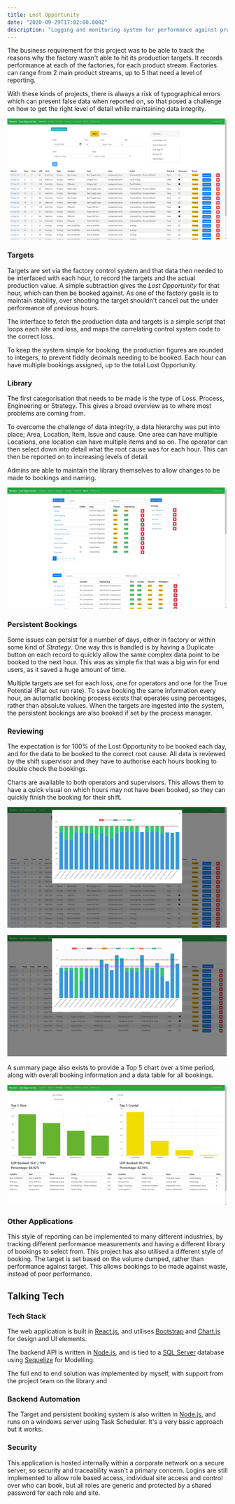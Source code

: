 ```yaml
---
title: Lost Opportunity
date: "2020-09-29T17:02:00.000Z"
description: "Logging and monitoring system for performance against production targets"
---
```


The business requirement for this project was to be able to track the reasons why the factory wasn't able to hit its production targets. It records performance at each of the factories, for each product stream. Factories can range from 2 main product streams, up to 5 that need a level of reporting.

With these kinds of projects, there is always a risk of typographical errors which can present false data when reported on, so that posed a challenge on how to get the right level of detail while maintaining data integrity.

![Homepage](./LOP-1.jpg)

### Targets

Targets are set via the factory control system and that data then needed to be interfaced with each hour, to record the targets and the actual production value. A simple subtraction gives the _Lost Opportunity_ for that hour, which can then be booked against. As one of the factory goals is to maintain stability, over shooting the target shouldn't cancel out the under performance of previous hours.

The interface to fetch the production data and targets is a simple script that loops each site and loss, and maps the correlating control system code to the correct loss.

To keep the system simple for booking, the production figures are rounded to integers, to prevent fiddly decimals needing to be booked. Each hour can have multiple bookings assigned, up to the total Lost Opportunity.

### Library

The first categorisation that needs to be made is the type of Loss. Process, Engineering or Strategy. This gives a broad overview as to where most problems are coming from.

To overcome the challenge of data integrity, a data hierarchy was put into place; Area, Location, Item, Issue and cause. One area can have multiple Locations, one location can have multiple items and so on. The operator can then select down into detail what the root cause was for each hour. This can then be reported on to increasing levels of detail.

Admins are able to maintain the library themselves to allow changes to be made to bookings and naming.

![Library](./LOP-6.jpg)

### Persistent Bookings

Some issues can persist for a number of days, either in factory or within some kind of _Strategy_. One way this is handled is by having a Duplicate button on each record to quickly allow the same complex data point to be booked to the next hour. This was as simple fix that was a big win for end users, as it saved a huge amount of time.

Multiple targets are set for each loss, one for operators and one for the True Potential (Flat out run rate). To save booking the same information every hour, an automatic booking process exists that operates using percentages, rather than absolute values. When the targets are ingested into the system, the persistent bookings are also booked if set by the process manager.

### Reviewing

The expectation is for 100% of the Lost Opportunity to be booked each day, and for the data to be booked to the correct root cause. All data is reviewed by the shift supervisor and they have to authorise each hours booking to double check the bookings.

Charts are available to both operators and supervisors. This allows them to have a quick visual on which hours may not have been booked, so they can quickly finish the booking for their shift.

![Operator Targets](./LOP-2.jpg)

![Overall Targets](./LOP-3.jpg)

A summary page also exists to provide a Top 5 chart over a time period, along with overall booking information and a data table for all bookings.

![Summary](./LOP-4.jpg)

### Other Applications

This style of reporting can be implemented to many different industries, by tracking different performance measurements and having a different library of bookings to select from. This project has also utilised a different style of booking. The target is set based on the volume dumped, rather than performance against target. This allows bookings to be made against waste, instead of poor performance.

## Talking Tech

### Tech Stack

The web application is built in [React.js](https://reactjs.org/), and utilises [Bootstrap](https://getbootstrap.com) and [Chart.js](https://www.chartjs.org/) for design and UI elements.

The backend API is written in [Node.js](https://nodejs.org), and is tied to a [SQL Server](https://www.microsoft.com/en-gb/sql-server/sql-server-2019) database using [Sequelize](https://sequelize.org/) for Modelling.

The full end to end solution was implemented by myself, with support from the project team on the library and

### Backend Automation

The Target and persistent booking system is also written in [Node.js](https://nodejs.org), and runs on a windows server using Task Scheduler. It's a very basic approach but it works.

### Security

This application is hosted internally within a corporate network on a secure server, so security and traceability wasn't a primary concern. Logins are still implemented to allow role based access, individual site access and control over who can book, but all roles are generic and protected by a shared password for each role and site.

